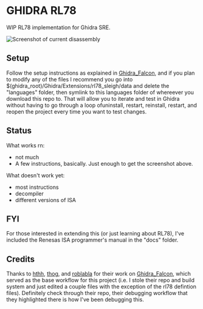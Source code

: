 GHIDRA RL78
===========

WIP RL78 implementation for Ghidra SRE. 

![Screenshot of current disassembly](https://raw.githubusercontent.com/hedgeberg/RL78_sleigh/master/images/ghidra_ss.png)


Setup
-----

Follow the setup instructions as explained in [Ghidra_Falcon](https://github.com/Thog/ghidra_falcon), and if you plan to modify any of the files I recommend you go into $(ghidra_root)/Ghidra/Extensions/rl78_sleigh/data and delete the "languages" folder, then symlink to this languages folder of whereever you download this repo to. That will allow you to iterate and test in Ghidra without having to go through a loop ofuninstall, restart, reinstall, restart, and reopen the project every time you want to test changes.


Status
------

What works rn: 
+	not much
+	A few instructions, basically. Just enough to get the screenshot above.


What doesn't work yet:
+ 	most instructions
+	decompiler
+ 	different versions of ISA


FYI
---

For those interested in extending this (or just learning about RL78), I've included the Renesas ISA programmer's manual in the "docs" folder.


Credits
-------

Thanks to [hthh](https://github.com/hthh/), [thog](https://github.com/thog), and [roblabla](https://github.com/roblabla) for their work on [Ghidra_Falcon](https://github.com/Thog/ghidra_falcon), which served as the base workflow for this project (i.e. I stole their repo and build system and just edited a couple files with the exception of the rl78 defintion files). Definitely check through their repo, their debugging workflow that they highlighted there is how I've been debugging this. 
